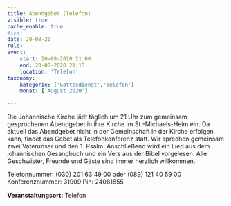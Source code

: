 ```yaml
---
title: Abendgebet (Telefon)
visible: true
cache_enable: true
#ics: 
date: 20-08-20
rule: 
event:
	start: 20-08-2020 21:00
	end: 20-08-2020 21:15
	location: 'Telefon'
taxonomy:
	kategorie: ['Gottesdienst','Telefon']
	monat: ['August 2020']

---
```

Die Johannische Kirche lädt täglich um 21 Uhr zum gemeinsam gesprochenen Abendgebet in ihre Kirche im St.-Michaels-Heim ein. Da aktuell das Abendgebet nicht in der Gemeinschaft in der Kirche erfolgen kann, findet das Gebet als Telefonkonferenz statt. Wir sprechen gemeinsam zwei Vaterunser und den 1. Psalm. Anschließend wird ein Lied aus dem johannischen Gesangbuch und ein Vers aus der Bibel vorgelesen. Alle Geschwister, Freunde und Gäste sind immer herzlich willkommen.

Telefonnummer: (030) 201 63 49 00 oder (089) 121 40 59 00
Konferenznummer: 31909
Pin: 24081855



**Veranstaltungsort:** Telefon

